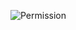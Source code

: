 ![Permission](https://raw.githubusercontent.com/burton999dev/ComicCafeHelp/master/images/client/KerywordSearch.png)
